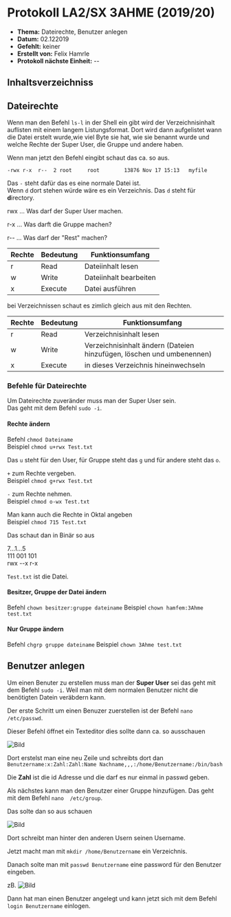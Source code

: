# Protokoll LA2/SX 3AHME (2019/20)

* **Thema:** Dateirechte, Benutzer anlegen
* **Datum:** 02.122019
* **Gefehlt:** keiner
* **Erstellt von:** Felix Hamrle
* **Protokoll nächste Einheit:** --

## Inhaltsverzeichniss
  
  
    
      
      
      
## Dateirechte


Wenn man den Befehl `ls-l` in der Shell ein gibt wird der Verzeichnisinhalt auflisten mit einem langem Listungsformat. Dort wird dann 
aufgelistet wann die Datei erstelt wurde,wie viel Byte sie hat, wie sie benannt wurde und welche Rechte der Super User, die Gruppe und 
andere haben.

Wenn man jetzt den Befehl eingibt schaut das ca. so aus.

``-rwx r-x	r--  2 root     root        13876 Nov 17 15:13   myfile``

Das `-` steht dafür das es eine normale Datei ist.   
Wenn `d` dort stehen würde wäre es ein Verzeichnis. Das `d` steht für **d**irectory.

rwx ...	Was darf der Super User machen.

r-x ...	Was darft die Gruppe machen?

r-- ...	Was darf der "Rest" machen? 


Rechte|Bedeutung|Funktionsumfang
------|---------|-----
r     |Read|Dateiinhalt lesen
w     |Write|Dateiinhalt bearbeiten
x     |Execute|Datei ausführen

bei Verzeichnissen schaut es zimlich gleich aus mit den Rechten.

Rechte|Bedeutung|Funktionsumfang
------|---------|-----
r     |Read|Verzeichnisinhalt lesen 
w     |Write|Verzeichnisinhalt ändern (Dateien hinzufügen, löschen und umbenennen)
x     |Execute|in dieses Verzeichnis hineinwechseln

### Befehle für Dateirechte  

Um Dateirechte zuveränder muss man der Super User sein.    
Das geht mit dem Befehl `sudo -i`.  

#### Rechte ändern

Befehl `chmod Dateiname`  
Beispiel `chmod u+rwx Test.txt`  

Das `u` steht für den User, für Gruppe steht das `g` und für andere steht das `o`.  

`+` zum Rechte vergeben.  
Beispiel `chmod g+rwx Test.txt`  


`-` zum Rechte nehmen.  
Beispiel `chmod o-wx Test.txt`  

Man kann auch die Rechte in Oktal angeben  
Beispiel `chmod 715 Test.txt`  

Das schaut dan in Binär so aus  

 7...1...5    
111 001 101    
rwx --x r-x    

`Test.txt` ist die Datei.  

#### Besitzer, Gruppe der Datei ändern

Befehl `chown besitzer:gruppe dateiname`
Beispiel `chown hamfem:3Ahme test.txt`

#### Nur Gruppe ändern

Befehl `chgrp gruppe dateiname`
Beispiel `chown 3Ahme test.txt`

## Benutzer anlegen

Um einen Benuter zu erstellen muss man der **Super User** sei das geht mit dem Befehl `sudo -i`. Weil man mit dem normalen Benutzer nicht
die benötigten Datein veräbdern kann.

Der erste Schritt um einen Benuzer zuerstellen ist der Befehl `nano  /etc/passwd`.

Dieser Befehl öffnet ein Texteditor dies sollte dann ca. so ausschauen

![Bild](https://linux4one.com/wp-content/uploads/2018/11/How-to-list-users-in-Linux-Cat-Command.png)

Dort erstelst man eine neu Zeile und schreibts dort dan `Benutzername:x:Zahl:Zahl:Name Nachname,,,:/home/Benutzername:/bin/bash`

Die **Zahl** ist die id Adresse und die darf es nur einmal in passwd geben.

Als nächstes kann man den Benutzer einer Gruppe hinzufügen. Das geht mit dem Befehl `nano  /etc/group`.

Das solte dan so aus schauen

![Bild](https://1.bp.blogspot.com/-UyQCXchT0BM/XIuowI_MzKI/AAAAAAAAAXM/LGCSKuQL1BwnFdk4GWy-0PKMHIidrdqFwCLcBGAs/s1600/108.png)

Dort schreibt man hinter den anderen Usern seinen Username.

Jetzt macht man mit `mkdir /home/Benutzername` ein Verzeichnis.

Danach solte man mit `passwd Benutzername` eine password für den Benutzer eingeben.

zB.
![Bild](https://media.geeksforgeeks.org/wp-content/uploads/passwd1-1.png)

Dann hat man einen Benutzer angelegt und kann jetzt sich mit dem Befehl `login Benutzername` einlogen.












